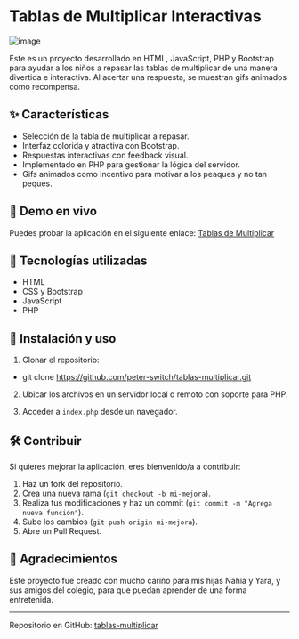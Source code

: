 # Tablas de Multiplicar Interactivas

![image](https://repository-images.githubusercontent.com/946046085/795f0246-24eb-468a-bd55-b393be9908d1)

Este es un proyecto desarrollado en HTML, JavaScript, PHP y Bootstrap para ayudar a los niños a repasar las tablas de multiplicar de una manera divertida e interactiva. Al acertar una respuesta, se muestran gifs animados como recompensa.

## ✨ Características

- Selección de la tabla de multiplicar a repasar.
- Interfaz colorida y atractiva con Bootstrap.
- Respuestas interactivas con feedback visual.
- Implementado en PHP para gestionar la lógica del servidor.
- Gifs animados como incentivo para motivar a los peaques y no tan peques.

## 🚀 Demo en vivo

Puedes probar la aplicación en el siguiente enlace:
[Tablas de Multiplicar](https://rizos.pro/tablas/)

## 💪 Tecnologías utilizadas

- HTML
- CSS y Bootstrap
- JavaScript
- PHP

## 📂 Instalación y uso

1. Clonar el repositorio:

- git clone https://github.com/peter-switch/tablas-multiplicar.git

2. Ubicar los archivos en un servidor local o remoto con soporte para PHP.

3. Acceder a `index.php` desde un navegador.

## 🛠️ Contribuir

Si quieres mejorar la aplicación, eres bienvenido/a a contribuir:

1. Haz un fork del repositorio.
2. Crea una nueva rama (`git checkout -b mi-mejora`).
3. Realiza tus modificaciones y haz un commit (`git commit -m "Agrega nueva función"`).
4. Sube los cambios (`git push origin mi-mejora`).
5. Abre un Pull Request.

## 💛 Agradecimientos

Este proyecto fue creado con mucho cariño para mis hijas Nahia y Yara, y sus amigos del colegio, para que puedan aprender de una forma entretenida.

---

Repositorio en GitHub: [tablas-multiplicar](https://github.com/peter-switch/tablas-multiplicar.git)
